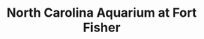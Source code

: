 ---
layout: repo
title: "North Carolina Aquarium at Fort Fisher"
id: 5124
permalink: repos/5124/
---